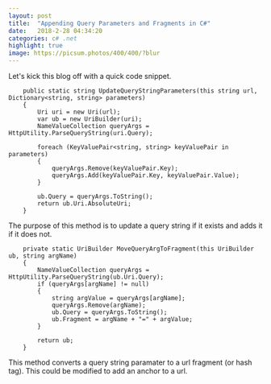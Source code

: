 ```yaml
---
layout: post
title:  "Appending Query Parameters and Fragments in C#"
date:   2018-2-28 04:34:20
categories: c# .net
highlight: true
image: https://picsum.photos/400/400/?blur
---
```

Let's kick this blog off with a quick code snippet.

        public static string UpdateQueryStringParameters(this string url, Dictionary<string, string> parameters)
        {
            Uri uri = new Uri(url);
            var ub = new UriBuilder(uri);
            NameValueCollection queryArgs = HttpUtility.ParseQueryString(uri.Query);
            
            foreach (KeyValuePair<string, string> keyValuePair in parameters)
            {
                queryArgs.Remove(keyValuePair.Key);
                queryArgs.Add(keyValuePair.Key, keyValuePair.Value);
            }

            ub.Query = queryArgs.ToString();
            return ub.Uri.AbsoluteUri;
        }

The purpose of this method is to update a query string if it exists and adds it if it does not.

        private static UriBuilder MoveQueryArgToFragment(this UriBuilder ub, string argName)
        {
            NameValueCollection queryArgs = HttpUtility.ParseQueryString(ub.Uri.Query);
            if (queryArgs[argName] != null)
            {
                string argValue = queryArgs[argName];
                queryArgs.Remove(argName);
                ub.Query = queryArgs.ToString();
                ub.Fragment = argName + "=" + argValue;
            }
            
            return ub;
        }

This method converts a query string paramater to a url fragment (or hash tag). This could be modified to add an anchor to a url.
